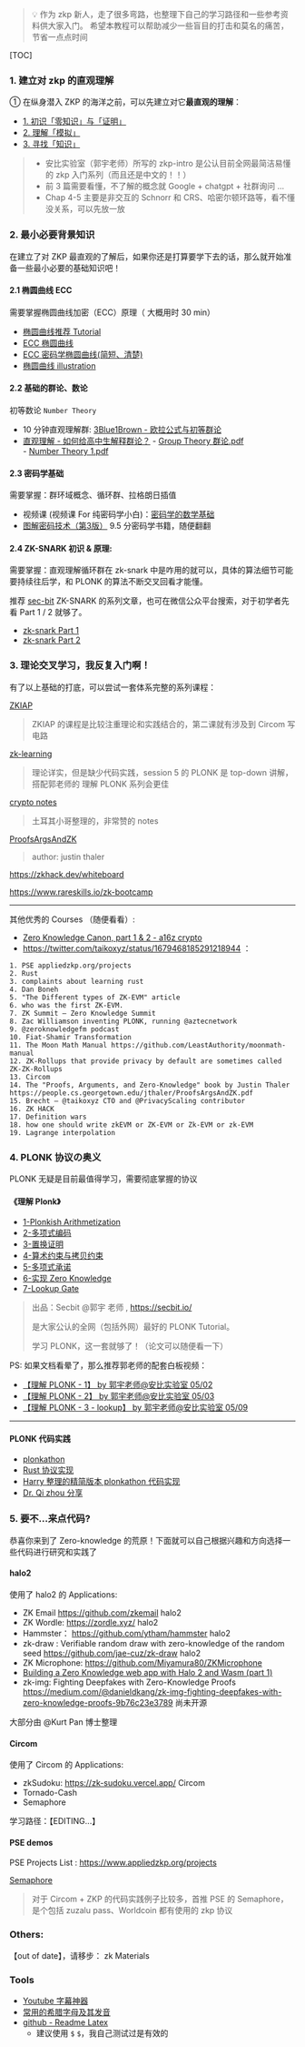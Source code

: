 > 💡 作为 zkp 新人，走了很多弯路，也整理下自己的学习路径和一些参考资料供大家入门。 希望本教程可以帮助减少一些盲目的打击和莫名的痛苦，节省一点点时间

[TOC]

### 1. 建立对 zkp 的直观理解

① 在纵身潜入 ZKP 的海洋之前，可以先建立对它**最直观的理解**：

- [1. 初识「零知识」与「证明」](https://learn.z2o-k7e.world/zkp-intro/1/zkp-back.html)
- [2. 理解「模拟」](https://learn.z2o-k7e.world/zkp-intro/2/zkp-simu.html)
- [3. 寻找「知识」](https://learn.z2o-k7e.world/zkp-intro/3/zkp-pok.html)

> - 安比实验室（郭宇老师）所写的 zkp-intro 是公认目前全网最简洁易懂的 zkp 入门系列（而且还是中文的！！）  
> - 前 3 篇需要看懂，不了解的概念就 Google + chatgpt + 社群询问 ...
> - Chap 4-5 主要是非交互的 Schnorr 和 CRS、哈密尔顿环路等，看不懂没关系，可以先放一放

### 2. 最小必要背景知识

在建立了对 ZKP 最直观的了解后，如果你还是打算要学下去的话，那么就开始准备一些最小必要的基础知识吧！

#### 2.1 椭圆曲线 ECC 

需要掌握椭圆曲线加密（ECC）原理（ 大概用时 30 min）  

 - [椭圆曲线推荐 Tutorial](https://blog.cloudflare.com/a-relatively-easy-to-understand-primer-on-elliptic-curve-cryptography)
 - [ECC 椭圆曲线](https://github.com/zkp-co-learning/zkp-co-learn/discussions/29)
 - [ECC 密码学椭圆曲线(简短、清楚)](https://www.bilibili.com/video/BV1v44y1b7Fd/?spm_id_from=333.337.search-card.all.click)  
 - [椭圆曲线 illustration](https://curves.xargs.org/)

#### 2.2 基础的群论、数论

初等数论 `Number Theory`
 - 10 分钟直观理解群: [3Blue1Brown - 欧拉公式与初等群论](https://www.bilibili.com/video/BV1fx41187tZ)
 - [直观理解 - 如何给高中生解释群论？](https://www.zhihu.com/question/27807675/answer/123680054)
 - [Group Theory 群论.pdf](https://github.com/Antalpha-Labs/zkp-co-learn/files/10980275/Group.Theory.pdf)  
 - [Number Theory 1.pdf](https://github.com/Antalpha-Labs/zkp-co-learn/files/10980285/Number.Theory.1.pdf)  

#### 2.3 密码学基础

需要掌握：群环域概念、循环群、拉格朗日插值

 - 视频课 (视频课 For 纯密码学小白)：[密码学的数学基础](https://www.bilibili.com/video/BV1qs4y1s7kv/?spm_id_from=333.1007.top_right_bar_window_custom_collection.content.click&vd_source=cdb8c15859fbdd5efddeed0be9186c4b)
 - [图解密码技术（第3版）](https://book.douban.com/subject/26822106/)  9.5 分密码学书籍，随便翻翻

#### 2.4 ZK-SNARK 初识 & 原理:  

需要掌握：直观理解循环群在 zk-snark 中是咋用的就可以，具体的算法细节可能要持续往后学，和 PLONK 的算法不断交叉回看才能懂。

推荐 [sec-bit](https://secbit.io/blog/2020/01/08/learn-zk-snark-from-zero-part-three/) ZK-SNARK 的系列文章，也可在微信公众平台搜索，对于初学者先看 Part 1 / 2 就够了。

 - [zk-snark Part 1](https://secbit.io/blog/2019/12/25/learn-zk-snark-from-zero-part-one/)
 - [zk-snark Part 2](https://secbit.io/blog/2020/01/01/learn-zk-snark-from-zero-part-two/)

### 3. 理论交叉学习，我反复入门啊！

有了以上基础的打底，可以尝试一套体系完整的系列课程：

[ZKIAP](https://zkiap.com/)
> ZKIAP 的课程是比较注重理论和实践结合的，第二课就有涉及到 Circom 写电路

[zk-learning](https://zk-learning.org/)
> 理论详实，但是缺少代码实践，session 5 的 PLONK 是 top-down 讲解，搭配郭老师的 理解 PLONK 系列会更佳

[crypto notes](https://crypto-notes-erhant.vercel.app/)
> 土耳其小哥整理的，非常赞的 notes

[ProofsArgsAndZK](https://people.cs.georgetown.edu/jthaler/ProofsArgsAndZK.html)
> author: justin thaler 

https://zkhack.dev/whiteboard

https://www.rareskills.io/zk-bootcamp


----

其他优秀的 Courses （随便看看）: 

- [Zero Knowledge Canon, part 1 & 2 - a16z crypto](https://a16zcrypto.com/posts/article/zero-knowledge-canon/)
- https://twitter.com/taikoxyz/status/1679468185291218944 ：

```
1. PSE appliedzkp.org/projects 
2. Rust
3. complaints about learning rust
4. Dan Boneh
5. "The Different types of ZK-EVM" article 
6. who was the first ZK-EVM.
7. ZK Summit – Zero Knowledge Summit
8. Zac Williamson inventing PLONK, running @aztecnetwork
9. @zeroknowledgefm podcast
10. Fiat-Shamir Transformation 
11. The Moon Math Manual https://github.com/LeastAuthority/moonmath-manual
12. ZK-Rollups that provide privacy by default are sometimes called ZK-ZK-Rollups
13. Circom
14. The "Proofs, Arguments, and Zero-Knowledge" book by Justin Thaler https://people.cs.georgetown.edu/jthaler/ProofsArgsAndZK.pdf
15. Brecht – @taikoxyz CTO and @PrivacyScaling contributor
16. ZK HACK
17. Definition wars
18. how one should write zkEVM or ZK-EVM or Zk-EVM or zk-EVM
19. Lagrange interpolation
```


### 4. PLONK 协议の奥义

PLONK 无疑是目前最值得学习，需要彻底掌握的协议



#### 《理解 Plonk》

- [1-Plonkish Arithmetization](https://learn.z2o-k7e.world/plonk-intro-cn/plonk-arithmetization.html)
- [2-多项式编码](https://learn.z2o-k7e.world/plonk-intro-cn/plonk-lagrange-basis.html)
- [3-置换证明](https://learn.z2o-k7e.world/plonk-intro-cn/plonk-permutation.html)
- [4-算术约束与拷贝约束](https://learn.z2o-k7e.world/plonk-intro-cn/plonk-constraints.html)
- [5-多项式承诺](https://learn.z2o-k7e.world/plonk-intro-cn/plonk-polycom.html)
- [6-实现 Zero Knowledge](https://learn.z2o-k7e.world/plonk-intro-cn/plonk-randomizing.html)
- [7-Lookup Gate](https://learn.z2o-k7e.world/plonk-intro-cn/plonk-lookup.html)

> 出品：Secbit @郭宇 老师 , https://secbit.io/
> 
> 是大家公认的全网（包括外网）最好的 PLONK Tutorial。
> 
> 学习 PLONK，这一套就够了！（论文可以随便看一下）


PS: 如果文档看晕了，那么推荐郭老师的配套白板视频：
 - [【理解 PLONK - 1】 by 郭宇老师@安比实验室 05/02](https://github.com/zkp-co-learning/zkp-co-learn/discussions/86)
 - [【理解 PLONK - 2】 by 郭宇老师@安比实验室 05/03](https://github.com/zkp-co-learning/zkp-co-learn/discussions/89)
 - [【理解 PLONK - 3 - lookup】 by 郭宇老师@安比实验室 05/09](https://github.com/zkp-co-learning/zkp-co-learn/discussions/95)

-----

#### PLONK 代码实践
 - [plonkathon](https://github.com/0xPARC/plonkathon)
- [Rust 协议实现](https://github.com/adria0/plonk-by-fingers)
- [Harry 整理的精简版本 plonkathon 代码实现](https://github.com/zkp-co-learning/ZKP/blob/main/5-plonk-intro.md) 
- [Dr. Qi zhou 分享](https://706community.notion.site/Python-finite-field-poly-over-Fq-FFT-1968732f468c4c3fa3886a5658c58773?pvs=4)

### 5. 要不...来点代码?

恭喜你来到了 Zero-knowledge 的荒原！下面就可以自己根据兴趣和方向选择一些代码进行研究和实践了

#### halo2

使用了 halo2 的 Applications: 

- ZK Email https://github.com/zkemail  halo2   
- ZK Wordle: https://zordle.xyz/  halo2
- Hammster： https://github.com/ytham/hammster  halo2
 - zk-draw : Verifiable random draw with zero-knowledge of the random seed https://github.com/jae-cuz/zk-draw   halo2
- ZK Microphone: https://github.com/Miyamura80/ZKMicrophone 
- [Building a Zero Knowledge web app with Halo 2 and Wasm (part 1)](https://medium.com/@yujiangtham/building-a-zero-knowledge-web-app-with-halo-2-and-wasm-part-1-80858c8d16ee)
- zk-img: Fighting Deepfakes with Zero-Knowledge Proofs   https://medium.com/@danieldkang/zk-img-fighting-deepfakes-with-zero-knowledge-proofs-9b76c23e3789  尚未开源

大部分由 @Kurt Pan 博士整理

#### Circom

使用了 Circom 的 Applications: 
 - zkSudoku: https://zk-sudoku.vercel.app/  Circom
 - Tornado-Cash
 - Semaphore

学习路径：【EDITING...】

#### PSE demos

PSE Projects List : https://www.appliedzkp.org/projects

[Semaphore](https://semaphore.appliedzkp.org/)
> 对于 Circom + ZKP 的代码实践例子比较多，首推 PSE 的 Semaphore，是个包括 zuzalu pass、Worldcoin 都有使用的 zkp 协议


### Others:

【out of date】，请移步： zk Materials

### Tools
 - [Youtube 字幕神器](https://github.com/zkp-co-learning/zkp-co-learn/discussions/11)
 - [常用的希腊字母及其发音](https://github.com/zkp-co-learning/zkp-co-learn/discussions/91)
 - [github - Readme Latex](https://docs.github.com/zh/get-started/writing-on-github/working-with-advanced-formatting/writing-mathematical-expressions)
	 - 建议使用 `$` `$`，我自己测试过是有效的